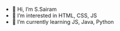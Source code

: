 - 👋 Hi, I’m S.Sairam
- 👀 I’m interested in HTML, CSS, JS
- 🌱 I’m currently learning JS, Java, Python

<!---
Sairam1414/Sairam1414 is a ✨ special ✨ repository because its `README.md` (this file) appears on your GitHub profile.
You can click the Preview link to take a look at your changes.
--->
